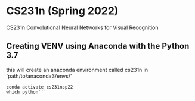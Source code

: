 # CS231n (Spring 2022)
CS231n Convolutional Neural Networks for Visual Recognition


## Creating VENV using Anaconda with the Python 3.7
this will create an anaconda environment
called cs231n in 'path/to/anaconda3/envs/'
```conda create -n cs231nsp22 python=3.7 -y
conda activate cs231nsp22
which python```





